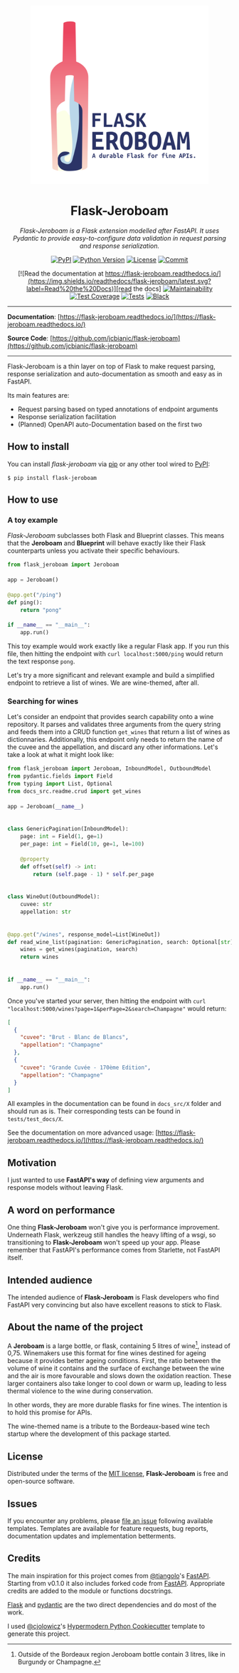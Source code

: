 <div align="center">
    <img
        src="https://github.com/jcbianic/flask-jeroboam/blob/main/docs/_static/img/jeroboam_logo_with_text.png"
        width="400px"
        alt="jeroboam-logo">
    </img>
</div>
<h1 align="center">Flask-Jeroboam</h1>

<div align="center">

<i>Flask-Jeroboam is a Flask extension modelled after FastAPI. It uses Pydantic to provide easy-to-configure data validation in request parsing and response serialization.</i>

[![PyPI](https://img.shields.io/pypi/v/flask-jeroboam.svg)][pypi_]
[![Python Version](https://img.shields.io/pypi/pyversions/flask-jeroboam)][python version]
[![License](https://img.shields.io/github/license/jcbianic/flask-jeroboam?color=green)][license]
[![Commit](https://img.shields.io/github/last-commit/jcbianic/flask-jeroboam?color=green)][commit]

[![Read the documentation at https://flask-jeroboam.readthedocs.io/](https://img.shields.io/readthedocs/flask-jeroboam/latest.svg?label=Read%20the%20Docs)][read the docs]
[![Maintainability](https://api.codeclimate.com/v1/badges/181b7355cee7b1316893/maintainability)](https://img.shields.io/codeclimate/maintainability/jcbianic/flask-jeroboam?color=green)
[![Test Coverage](https://api.codeclimate.com/v1/badges/181b7355cee7b1316893/test_coverage)](https://img.shields.io/codeclimate/coverage/jcbianic/flask-jeroboam?color=green)
[![Tests](https://github.com/jcbianic/flask-jeroboam/workflows/Tests/badge.svg)][tests]
[![Black](https://img.shields.io/badge/code%20style-black-000000.svg)][black]

[pypi_]: https://pypi.org/project/flask-jeroboam/
[status]: https://pypi.org/project/flask-jeroboam/
[python version]: https://pypi.org/project/flask-jeroboam
[read the docs]: https://flask-jeroboam.readthedocs.io/
[tests]: https://github.com/jcbianic/flask-jeroboam/actions?workflow=Tests
[codecov]: https://app.codecov.io/gh/jcbianic/flask-jeroboam
[pre-commit]: https://github.com/pre-commit/pre-commit
[black]: https://github.com/psf/black
[commit]: https://img.shields.io/github/last-commit/jcbianic/flask-jeroboam

</div>

---

**Documentation**: [https://flask-jeroboam.readthedocs.io/](https://flask-jeroboam.readthedocs.io/)

**Source Code**: [https://github.com/jcbianic/flask-jeroboam](https://github.com/jcbianic/flask-jeroboam)

---

Flask-Jeroboam is a thin layer on top of Flask to make request parsing, response serialization and auto-documentation as smooth and easy as in FastAPI.

Its main features are:

- Request parsing based on typed annotations of endpoint arguments
- Response serialization facilitation
- (Planned) OpenAPI auto-Documentation based on the first two

## How to install

You can install _flask-jeroboam_ via [pip] or any other tool wired to [PyPI]:

```console
$ pip install flask-jeroboam
```

## How to use

### A toy example

_Flask-Jeroboam_ subclasses both Flask and Blueprint classes. This means that the **Jeroboam** and **Blueprint** will behave exactly like their Flask counterparts unless you activate their specific behaviours.

```python
from flask_jeroboam import Jeroboam

app = Jeroboam()

@app.get("/ping")
def ping():
    return "pong"

if __name__ == "__main__":
    app.run()
```

This toy example would work exactly like a regular Flask app. If you run this file, then hitting the endpoint with `curl localhost:5000/ping` would return the text response `pong`.

Let's try a more significant and relevant example and build a simplified endpoint to retrieve a list of wines. We are wine-themed, after all.

### Searching for wines

Let's consider an endpoint that provides search capability onto a wine repository. It parses and validates three arguments from the query string and feeds them into a CRUD function `get_wines` that return a list of wines as dictionnaries.
Additionally, this endpoint only needs to return the name of the cuvee and the appellation, and discard any other informations. Let's take a look at what it might look like:

```python
from flask_jeroboam import Jeroboam, InboundModel, OutboundModel
from pydantic.fields import Field
from typing import List, Optional
from docs_src.readme.crud import get_wines

app = Jeroboam(__name__)


class GenericPagination(InboundModel):
    page: int = Field(1, ge=1)
    per_page: int = Field(10, ge=1, le=100)

    @property
    def offset(self) -> int:
        return (self.page - 1) * self.per_page


class WineOut(OutboundModel):
    cuvee: str
    appellation: str


@app.get("/wines", response_model=List[WineOut])
def read_wine_list(pagination: GenericPagination, search: Optional[str]):
    wines = get_wines(pagination, search)
    return wines


if __name__ == "__main__":
    app.run()
```

Once you've started your server, then hitting the endpoint with `curl "localhost:5000/wines?page=1&perPage=2&search=Champagne"` would return:

```json
[
  {
    "cuvee": "Brut - Blanc de Blancs",
    "appellation": "Champagne"
  },
  {
    "cuvee": "Grande Cuvée - 170ème Edition",
    "appellation": "Champagne"
  }
]
```

All examples in the documentation can be found in `docs_src/X` folder and should run as is. Their corresponding tests can be found in `tests/test_docs/X`.

See the documentation on more advanced usage: [https://flask-jeroboam.readthedocs.io/](https://flask-jeroboam.readthedocs.io/)

## Motivation

I just wanted to use **FastAPI's way** of defining view arguments and response models without leaving Flask.

## A word on performance

One thing **Flask-Jeroboam** won't give you is performance improvement. Underneath Flask, werkzeug still handles the heavy lifting of a wsgi, so transitioning to **Flask-Jeroboam** won't speed up your app. Please remember that FastAPI's performance comes from Starlette, not FastAPI itself.

## Intended audience

The intended audience of **Flask-Jeroboam** is Flask developers who find FastAPI very convincing but also have excellent reasons to stick to Flask.

## About the name of the project

A **Jeroboam** is a large bottle, or flask, containing 5 litres of wine[^1], instead of 0,75. Winemakers use this format for fine wines destined for ageing because it provides better ageing conditions. First, the ratio between the volume of wine it contains and the surface of exchange between the wine and the air is more favourable and slows down the oxidation reaction. These larger containers also take longer to cool down or warm up, leading to less thermal violence to the wine during conservation.

In other words, they are more durable flasks for fine wines. The intention is to hold this promise for APIs.

The wine-themed name is a tribute to the Bordeaux-based wine tech startup where the development of this package started.

[^1]: Outside of the Bordeaux region Jeroboam bottle contain 3 litres, like in Burgundy or Champagne.

## License

Distributed under the terms of the [MIT license][license], **Flask-Jeroboam** is free and open-source software.

## Issues

If you encounter any problems, please [file an issue] following available templates. Templates are available for feature requests, bug reports, documentation updates and implementation betterments.

## Credits

The main inspiration for this project comes from [@tiangolo]'s [FastAPI].
Starting from v0.1.0 it also includes forked code from [FastAPI].
Appropriate credits are added to the module or functions docstrings.

[Flask] and [pydantic] are the two direct dependencies and do most of the work.

I used [@cjolowicz]'s [Hypermodern Python Cookiecutter] template to generate this project.

[@cjolowicz]: https://github.com/cjolowicz
[@tiangolo]: https://github.com/tiangolo
[fastapi]: https://fastapi.tiangolo.com/
[starlette]: https://www.starlette.io/
[flask]: https://flask.palletsprojects.com/
[pydantic]: https://pydantic-docs.helpmanual.io/
[pypi]: https://pypi.org/
[hypermodern python cookiecutter]: https://github.com/cjolowicz/cookiecutter-hypermodern-python
[file an issue]: https://github.com/jcbianic/flask-jeroboam/issues
[pip]: https://pip.pypa.io/

<!-- github-only -->

[license]: https://github.com/jcbianic/flask-jeroboam/blob/main/LICENSE
[contributor guide]: https://github.com/jcbianic/flask-jeroboam/blob/main/CONTRIBUTING.md
[command-line reference]: https://flask-jeroboam.readthedocs.io/en/latest/usage.html
